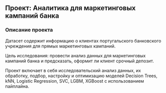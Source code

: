 ## Проект: Аналитика для маркетинговых кампаний банка
### Описание проекта
Датасет содержит информацию о клиентах португальского банковского учреждения для прямых маркетинговых кампаний.

Цель исследования: провести анализ данных для маркетинговых кампаний банка и предсказать, оформит ли клиент срочный депозит.

Проект включает в себя исследовательский анализ данных, их обработку, подбор, настройку и оптимизацию моделей Decision Trees, kNN, Logistic Regression, SVC, LGBM, XGBoost с использованием пайплайна.
